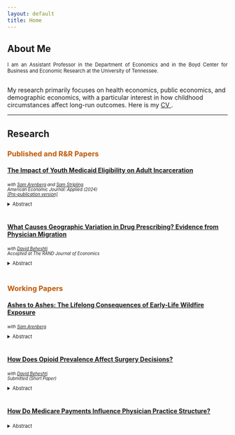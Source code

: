 ```yaml
---
layout: default
title: Home
---
```


<h2> About Me </h2> 
<p align="justify" style="font-size:80%;"> I am an Assistant Professor in the Department of Economics and in the Boyd Center for Business and Economic Research at the University of Tennessee. <br/>
<br/>  
  
My research primarily focuses on health economics, public economics, and demographic economics, with a particular interest in how childhood circumstances affect long-run outcomes. Here is my <a href="https://sethneller.github.io/neller_cv.pdf"> CV </a>.
<br/>

<hr>
  
<h2> Research </h2> 

<h3 style="color:#bf5700;"> Published and R&R Papers  </h3>

<h4><a href="https://www.aeaweb.org/articles?id=10.1257/app.20200785">The Impact of Youth Medicaid Eligibility on Adult Incarceration</a> </h4>  
<p style="font-size:70%;"><i> with <a href="https://samuelarenberg.com/">Sam Arenberg</a> and <a href="https://samstripling.com/">Sam Stripling</a> <br/>
American Economic Journal: Applied (2024) <br/>
<a href="https://sethneller.github.io/papers/Medicaid_and_incarceration.pdf"> [Pre-publication version] </a> </i> </p>

<details>
 <summary style="font-size:80%;"> Abstract </summary>
    <p align="justify" style="font-size:80%;"> This paper identifies an important spillover associated with public health insurance: reduced incarceration. In 1990, Congress passed legislation that  increased Medicaid eligibility for individuals born after September 30, 1983. We show that Black children born just after the cutoff are 5 percent less likely to be incarcerated by age 28, driven primarily by a decrease in incarcerations connected to financially motivated offenses. Children of other races, who experienced almost no gain in Medicaid coverage as a result of the policy, demonstrate no such declines. We find that reduced incarceration in adulthood substantially offsets the initial costs of expanding eligibility. </p>
</details>
<br/>

<h4> <a href="https://sethneller.github.io/papers/beheshti_neller_physician_prescribing.pdf"> What Causes Geographic Variation in Drug Prescribing? Evidence from Physician Migration</a> </h4> 
<p style="font-size:70%;"><i> with <a href="https://sites.google.com/view/davidbeheshti">David Beheshti</a> <br/>
Accepted at The RAND Journal of Economics </i> </p>


<details>
 <summary style="font-size:80%;"> Abstract </summary>
    <p align="justify" style="font-size:80%;"> In this paper, we examine the importance of individual physicians in explaining the significant variation in prescription drug spending in Medicare Part D. By tracking
prescribing behavior before and after physician relocations, we find that movers’ prescribing converges toward the average of their new location. However, this convergence is far from complete, highlighting the importance of idiosyncratic physician-specific factors. Overall, these physician-specific factors explain about 60 to 70 percent of the cross-sectional variation in prescription drug spending, suggesting that physicians are one of the most important supply-side determinants of this variation. We investigate several potential mechanisms behind this partial convergence. </p>
</details>
<br/>

<h3 style="color:#bf5700;"> Working Papers </h3>

<h4> <a href="https://sethneller.github.io/papers/Ashes_to_Ashes_Working_Paper.pdf"> Ashes to Ashes: The Lifelong Consequences of Early-Life Wildfire Exposure</a> </h4>
 <p style="font-size:70%;"> <i> with <a href="https://samuelarenberg.com/">Sam Arenberg</a> </i> </p>

<details>
 <summary style="font-size:80%;"> Abstract </summary>
      <p align="justify" style="font-size:80%;"> This paper assesses the impact of in utero and early-childhood exposure to wildfire smoke on longevity as well as economic achievement, human capital accumulation, and disability in mid-to-late adulthood. To identify areas that were exposed to wildfire pollution, we leverage mid-20th century (1930-1969) California wildfires and smoke dispersion modeling. We then combine these wildfire pollution data with comprehensive, restricted-use administrative data from the Social Security Administration and Census Bureau.  These linked data allow us to measure childhood wildfire smoke exposure for four decades of birth cohorts and to observe a rich set of later-life outcomes. Using these data, we exploit plausibly exogenous variation in smoke exposure--which is a function of fire timing and size as well as wind direction and speed--to identify long-run effects. We find that moving from the 25th to 75th percentile of early-life wildfire smoke exposure results in 1.7 additional deaths before age 55 per 1,000 individuals, conditional on surviving past early childhood. Aggregating these effects across ages 30 to 80 translates to 46 life years lost per 1,000 persons. We further find that smoke exposure results in unfavorable changes to a wide range of later-life outcomes across economic achievement, educational attainment, and disability measures. From these results, we estimate that each child born in California during our sample period sustained, on average, approximately $22,000 of discounted damages in lost life expectancy and lost earnings due to wildfire smoke. These findings suggest that warming temperatures, which exacerbate the duration and intensity of wildfire seasons, are already meaningfully affecting the life cycles of exposed children through increased smoke exposure. </p>
  </details>
<br/>

<h4> <a href="https://sethneller.github.io/papers/Opiod_and_Surgeries.pdf"> How Does Opioid Prevalence Affect Surgery Decisions?</a> </h4> 
<p style="font-size:70%;"><i> with <a href="https://sites.google.com/view/davidbeheshti">David Beheshti</a> <br/> 
Submitted (Short Paper) </i> </p>

<details>
 <summary style="font-size:80%;"> Abstract </summary>
    <p align="justify" style="font-size:80%;"> This paper studies how the prevalence of opioids affects joint physician-patient decisions over medical procedures. Following Alpert et al. (2022), we utilize variation in
opioid exposure due to state policies that affected OxyContin’s marketing and market entry. Our results suggest that higher availability of opioids led to a substantial (21%) increase in the number of elective surgical discharges, such as knee replacements, hip replacements, and back surgeries. We also consider effects for non-elective surgical discharges—procedures where we expect a much smaller response to the availability of opioids—and find a statistically insignificant increase of 1%. Finally, we investigate medical discharges—procedures where no response is expected—and find no detectable effect. This increase in elective procedures is consistent with a model of physician behavior that incorporates patient pain and post-surgical well-being into surgical decisions and where decreases in the “hassle” of prescribing pain-reducing medication pushes marginal patients to undergo surgeries that they might not otherwise elect. Our results highlight an important tradeoff: while liberal opioid prescribing has led to widespread misuse and abuse, the availability of opioids may allow some patients to undergo quality-of-life improving surgeries that would otherwise be too painful. </p>
</details>
<br/>




<h4> <a href="https://sethneller.github.io/papers/Practice_structure.pdf">How Do Medicare Payments Influence Physician Practice Structure?</a> </h4>

<details>
 <summary style="font-size:80%;"> Abstract </summary>
    <p align="justify" style="font-size:80%;"> This paper exploits spatial discontinuities in Medicare payment rates to estimate the effect of reimbursements on primary care physicians’ choice of organizational structure. I find that a 1 percent increase in Medicare reimbursement leads to a 1.7 to 2.2 percentage point increase in primary care doctors who practice with a small group (defined as 25 providers or fewer). This effect is driven by changes in the tails of the practice size distribution: a 1.8 percentage point increase in physicians who are affiliated with the smallest (1- or 2-provider) practice groups with a corresponding decrease in physicians joining very large practices (≥ 150 providers). I do not, however, detect any evidence of physician sorting or bunching around the boundary in response to differential payment, supporting the underlying assumptions of my regression discontinuity design. Accordingly, my findings suggest that Medicare pricing may be a factor in the trend of consolidation in the physician and clinical services market. </p>
</details>
<br/>
